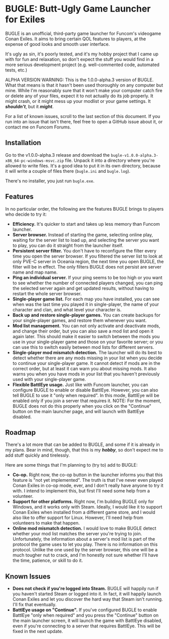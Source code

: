 # BUGLE: Butt-Ugly Game Launcher for Exiles

BUGLE is an unofficial, third-party game launcher for Funcom's videogame Conan Exiles. It aims to
bring certain QOL features to players, at the expense of good looks and smooth user interface.

It's ugly as sin, it's poorly tested, and it's my hobby project that I came up with for fun and
relaxation, so don't expect the stuff you would find in a more serious development project (e.g.
well-commented code, automated tests, etc.)

ALPHA VERSION WARNING: This is the 1.0.0-alpha.3 version of BUGLE. What that means is that it hasn't
been used thoroughly on any computer but mine. While I'm reasonably sure that it won't make your
computer catch fire or delete any of your files, expect it to not actually do its job properly.
It might crash, or it might mess up your modlist or your game settings. It ***shouldn't***, but it
***might***.

For a list of known issues, scroll to the last section of this document. If you run into an issue
that isn't there, feel free to open a GitHub issue about it, or contact me on Funcom Forums.

## Installation

Go to the v1.0.0-alpha.3 release and download the `bugle-v1.0.0-alpha.3-x86_64-pc-windows-msvc.zip`
file. Unpack it into a directory where you're allowed to write files. It's a good idea to put it in
its own directory, because it will write a couple of files there (`bugle.ini` and `bugle.log`).

There's no installer, you just run `bugle.exe`.

## Features

In no particular order, the following are the features BUGLE brings to players who decide to try it:

* **Efficiency.** It's quicker to start and takes up less memory than Funcom launcher.
* **Server browser.** Instead of starting the game, selecting online play, waiting for the server
list to load up, and selecting the server you want to play, you can do it straight from the
launcher itself.
* **Persistent server filter.** You don't have to reconfigure the filter every time you open the
server browser. If you filtered the server list to look at only PVE-C server in Oceania region, the
next time you open BUGLE, the filter will be in effect. The only filters BUGLE does not persist are
server name and map name.
* **Ping an individual server.** If your ping seems to be too high or you want to see whether the
number of connected players changed, you can ping the selected server again and get updated results,
without having to restart the whole server browser.
* **Single-player game list.** For each map you have installed, you can see when was the last time
you played it in single-player, the name of your character and clan, and what level your character
is.
* **Back up and restore single-player games.** You can create backups for your single-player games,
and restore them whenever you want.
* **Mod list management.** You can not only activate and deactivate mods, and change their order,
but you can also save a mod list and open it again later. This should make it easier to switch
between the mods you use in your single-player game and those on your favorite server; or you can
use this to switch easily between mod lists for different servers.
* **Single-player mod mismatch detection.** The launcher will do its best to detect whether there
are any mods missing in your list when you decide to continue your single-player game. It cannot
detect if mods are in the correct order, but at least it can warn you about missing mods. It also
warns you when you have mods in your list that you haven't previously used with your single-player
game.
* **Flexible BattlEye usage.** Just like with Funcom launcher, you can configure BUGLE to enable or
disable BattlEye. However, you can also tell BUGLE to use it "only when required". In this mode,
BattlEye will be enabled only if you join a server that requires it. NOTE: For the moment, BUGLE
does not do this properly when you click on the "Continue" button on the main launcher page, and
will launch with BattlEye disabled.

## Roadmap

There's a lot more that can be added to BUGLE, and some if it is already in my plans. Bear in mind,
though, that this is my ***hobby***, so don't expect me to add stuff quickly and tirelessly.

Here are some things that I'm planning to (try to) add to BUGLE:
* **Co-op.** Right now, the co-op button in the launcher informs you that this feature is "not yet
implemented". The truth is that I've never even played Conan Exiles in co-op mode, ever, and I don't
really have anyone to try it with. I intend to implement this, but first I'll need some help from
a volunteer.
* **Support for other platforms.** Right now, I'm building BUGLE only for Windows, and it works only
with Steam. Ideally, I would like it to support Conan Exiles when installed from a different game
store, and I would also like to offer support for Linux. However, I'll need help from volunteers to
make that happen.
* **Online mod mismatch detection.** I would love to make BUGLE detect whether your mod list matches
the server you're trying to join. Unfortunately, the information about a server's mod list is part
of the protocol the game uses to let you play. There is no information on this protocol. Unlike the
one used by the server browser, this one will be a much tougher nut to crack, and I'm honestly not
sure whether I'll have the time, patience, or skill to do it.

## Known Issues

* **Does not check if you're logged into Steam.** BUGLE will happily run if you haven't started
Steam or logged into it. In fact, it will happily launch Conan Exiles and let you discover the hard
way that Steam isn't running. I'll fix that eventually.
* **BattlEye usage on "Continue".** If you've configured BUGLE to enable BattlEye "only when
required" and you press the "Continue" button on the main launcher screen, it will launch the game
with BattlEye disabled, even if you're connecting to a server that requires BattlEye. This will be
fixed in the next update.
